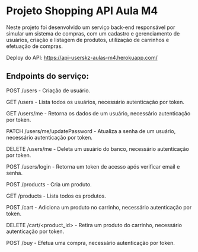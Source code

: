 # Projeto Shopping API Aula M4

Neste projeto foi desenvolvido um serviço back-end responsável por simular um sistema de compras, com um cadastro e gerenciamento de usuários, criação e listagem de produtos, utilização de carrinhos e efetuação de compras.

Deploy do API: https://api-userskz-aulas-m4.herokuapp.com/

## Endpoints do serviço:

POST /users - Criação de usuário.

GET /users - Lista todos os usuários, necessário autenticação por token.

GET /users/me - Retorna os dados de um usuário, necessário autenticação por token.

PATCH /users/me/updatePassword - Atualiza a senha de um usuário, necessário autenticação por token.

DELETE /users/me - Deleta um usuário do banco, necessário autenticação por token.

POST /users/login - Retorna um token de acesso após verificar email e senha.

POST /products - Cria um produto.

GET /products - Lista todos os produtos.

POST /cart - Adiciona um produto no carrinho, necessário autenticação por token.

DELETE /cart/<product_id> - Retira um produto do carrinho, necessário autenticação por token.

POST /buy - Efetua uma compra, necessário autenticação por token.

